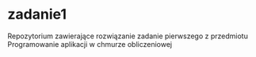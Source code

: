 # zadanie1
Repozytorium zawierające rozwiązanie zadanie pierwszego z przedmiotu Programowanie aplikacji w chmurze obliczeniowej
